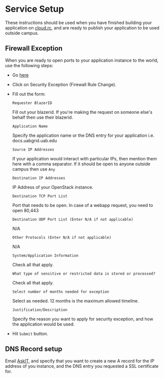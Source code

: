 # Service Setup

These instructions should be used when you have finished building your application on [cloud.rc](cloud.rc.uab.edu), and are ready to publish your application to be used outside campus.

## Firewall Exception
When you are ready to open ports to your application instance to the world, use the following steps:
* Go [here](https://uabprod.service-now.com/service_portal?id=sc_home)
* Click on Security Exception (Firewall Rule Change).
* Fill out the form:
  
    `Requester BlazerID`

    Fill out your blazerid. If you're making the request on someone else's behalf then use their blazerid.

    `Application Name`

    Specify the application name or the DNS entry for your application i.e. docs.uabgrid.uab.edu

    `Source IP Addresses`

    If your application would interact with particular IPs, then mention them here with a comma separator. If it should be open to anyone outside campus then use ``Any``

    `Destination IP Addresses`

    IP Address of your OpenStack instance.

    `Destination TCP Port List`

    Port that needs to be open. In case of a webapp request, you need to open 80,443

    `Destination UDP Port List (Enter N/A if not applicable)`

    N/A

    `Other Protocols (Enter N/A if not applicable)`

    N/A

    `System/Application Information`

    Check all that apply. 

    `What type of sensitive or restricted data is stored or processed?`

    Check all that apply. 

    `Select number of months needed for exception`

    Select as needed. 12 months is the maximum allowed timeline.

    `Justification/Description`

    Specify the reason you want to apply for security exception, and how the application would be used.

* Hit ``Submit`` button.


## DNS Record setup
Email [AskIT](mailto:askit@uab.edu?subject=DNS%20Request), and specify that you want to create a new A record for the IP address of you instance, and the DNS entry you requested a SSL certificate for.

